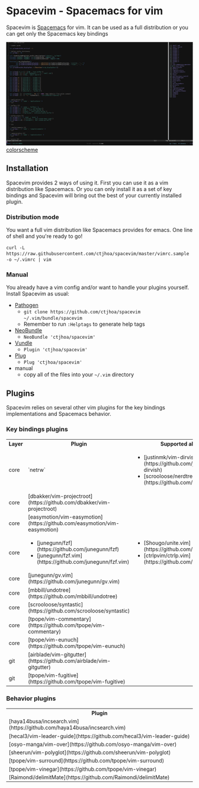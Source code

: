 # Spacevim - Spacemacs for vim

Spacevim is [Spacemacs](https://github.com/syl20bnr/spacemacs) for vim.
It can be used as a full distribution or you can get only the Spacemacs key bindings

![screenshot](screenshot.png)
[colorscheme](https://github.com/ctjhoa/miro8)

## Installation

Spacevim provides 2 ways of using it. First you can use it as a vim distribution like Spacemacs.
Or you can only install it as a set of key bindings and Spacevim will bring out the best of your currently installed plugin.

### Distribution mode

You want a full vim distribution like Spacemacs provides for emacs.
One line of shell and you're ready to go!

```shell
curl -L https://raw.githubusercontent.com/ctjhoa/spacevim/master/vimrc.sample -o ~/.vimrc | vim
```

### Manual

You already have a vim config and/or want to handle your plugins yourself.
Install Spacevim as usual:

* [Pathogen](https://github.com/tpope/vim-pathogen)
  * `git clone https://github.com/ctjhoa/spacevim ~/.vim/bundle/spacevim`
  * Remember to run `:Helptags` to generate help tags
* [NeoBundle](https://github.com/Shougo/neobundle.vim)
  * `NeoBundle 'ctjhoa/spacevim'`
* [Vundle](https://github.com/gmarik/vundle)
  * `Plugin 'ctjhoa/spacevim'`
* [Plug](https://github.com/junegunn/vim-plug)
  * `Plug 'ctjhoa/spacevim'`
* manual
  * copy all of the files into your `~/.vim` directory

## Plugins

Spacevim relies on several other vim plugins for the key bindings implementations and Spacemacs behavior.

### Key bindings plugins

<table>
  <tr>
    <th>Layer</th>
    <th>Plugin</th>
    <th>Supported alternatives</th>
  </tr>
  <tr>
    <td>core</td>
    <td>`netrw`</td>
    <td>
      <ul>
        <li>[justinmk/vim-dirvish](https://github.com/justinmk/vim-dirvish)</li>
        <li>[scrooloose/nerdtree](https://github.com/scrooloose/nerdtree)</li>
      </ul>
    </td>
  </tr>
  <tr>
    <td>core</td>
    <td>[dbakker/vim-projectroot](https://github.com/dbakker/vim-projectroot)</td>
    <td></td>
  </tr>
  <tr>
    <td>core</td>
    <td>[easymotion/vim-easymotion](https://github.com/easymotion/vim-easymotion)</td>
    <td></td>
  </tr>
  <tr>
    <td>core</td>
    <td>
      <ul>
        <li>[junegunn/fzf](https://github.com/junegunn/fzf)</li>
        <li>[junegunn/fzf.vim](https://github.com/junegunn/fzf.vim)</li>
      </ul>
    </td>
    <td>
      <ul>
        <li>[Shougo/unite.vim](https://github.com/Shougo/unite.vim)</li>
        <li>[ctrlpvim/ctrlp.vim](https://github.com/ctrlpvim/ctrlp.vim)</li>
      </ul>
    </td>
  </tr>
  <tr>
    <td>core</td>
    <td>[junegunn/gv.vim](https://github.com/junegunn/gv.vim)</td>
    <td></td>
  </tr>
  <tr>
    <td>core</td>
    <td>[mbbill/undotree](https://github.com/mbbill/undotree)</td>
    <td></td>
  </tr>
  <tr>
    <td>core</td>
    <td>[scrooloose/syntastic](https://github.com/scrooloose/syntastic)</td>
    <td></td>
  </tr>
  <tr>
    <td>core</td>
    <td>[tpope/vim-commentary](https://github.com/tpope/vim-commentary)</td>
    <td></td>
  </tr>
  <tr>
    <td>core</td>
    <td>[tpope/vim-eunuch](https://github.com/tpope/vim-eunuch)</td>
    <td></td>
  </tr>
  <tr>
    <td>git</td>
    <td>[airblade/vim-gitgutter](https://github.com/airblade/vim-gitgutter)</td>
    <td></td>
  </tr>
  <tr>
    <td>git</td>
    <td>[tpope/vim-fugitive](https://github.com/tpope/vim-fugitive)</td>
    <td></td>
  </tr>
</table>

### Behavior plugins

<table>
  <tr>
    <th>Plugin</th>
  </tr>
  <tr>
    <td>[haya14busa/incsearch.vim](https://github.com/haya14busa/incsearch.vim)</td>
  </tr>
  <tr>
    <td>[hecal3/vim-leader-guide](https://github.com/hecal3/vim-leader-guide)</td>
  </tr>
  <tr>
    <td>[osyo-manga/vim-over](https://github.com/osyo-manga/vim-over)</td>
  </tr>
  <tr>
    <td>[sheerun/vim-polyglot](https://github.com/sheerun/vim-polyglot)</td>
  </tr>
  <tr>
    <td>[tpope/vim-surround](https://github.com/tpope/vim-surround)</td>
  </tr>
  <tr>
    <td>[tpope/vim-vinegar](https://github.com/tpope/vim-vinegar)</td>
  </tr>
  <tr>
    <td>[Raimondi/delimitMate](https://github.com/Raimondi/delimitMate)</td>
  </tr>
</table>
